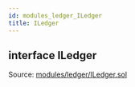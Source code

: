 ```yaml
---
id: modules_ledger_ILedger
title: ILedger
---
```


<div class="contract-doc"><div class="contract"><h2 class="contract-header"><span class="contract-kind">interface</span> ILedger</h2><div class="source">Source: <a href="/blob/v1.0.0/contracts/modules/ledger/ILedger.sol" target="_blank">modules/ledger/ILedger.sol</a></div></div></div>
